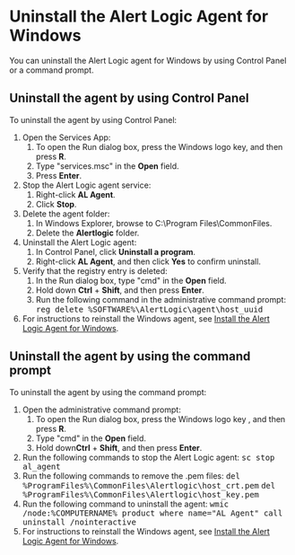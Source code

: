 # Uninstall the Alert Logic Agent for Windows

You can uninstall the Alert Logic agent for Windows by using Control Panel or a command prompt.

## Uninstall the agent by using Control Panel

To uninstall the agent  by using Control Panel:

1. Open the Services App:
   1. To open the Run dialog box, press the Windows logo key, and then press **R**.
   2. Type "services.msc" in the **Open** field.
   3. Press **Enter**.
3. Stop the Alert Logic  agent service:
   1. Right-click **AL Agent**.
   2. Click **Stop**.
5. Delete the agent folder:
   1. In Windows Explorer, browse to C:\Program Files\CommonFiles.
   2. Delete the **Alertlogic** folder.
7. Uninstall the Alert Logic agent:
   1. In Control Panel, click **Uninstall a program**.
   2. Right-click **AL Agent**, and then click **Yes** to confirm uninstall.
9. Verify that the registry entry is deleted:
   1. In the Run dialog box, type "cmd" in the **Open** field.
   2. Hold down **Ctrl** + **Shift**, and then press **Enter**.
   3. Run the following command in the administrative command prompt: 
   <kbd>reg delete %SOFTWARE%\AlertLogic\agent\host_uuid</kbd>
11. For instructions to reinstall the Windows agent, see [Install the Alert Logic Agent for Windows](alert-logic-agent-windows.md).

## Uninstall the agent by using the command prompt

To uninstall the agent by using the command prompt:

1. Open the administrative command prompt:
   1. To open the Run dialog box, press the Windows logo key , and then press **R**.
   2. Type "cmd" in the **Open** field.
   3. Hold down**Ctrl** + **Shift**, and then press **Enter**.
3. Run the following commands to stop the Alert Logic agent: 
<kbd>sc stop al_agent</kbd>
4. Run the following commands to remove the .pem files: 
<kbd>del %ProgramFiles%\CommonFiles\Alertlogic\host_crt.pem</kbd>
<kbd>del %ProgramFiles%\CommonFiles\Alertlogic\host_key.pem</kbd>
5. Run the following command to uninstall the agent: 
<kbd>wmic /node:%COMPUTERNAME% product where name="AL Agent" call uninstall /nointeractive</kbd>
6. For instructions to reinstall the Windows agent, see [Install the Alert Logic Agent for Windows](alert-logic-agent-windows.md).
